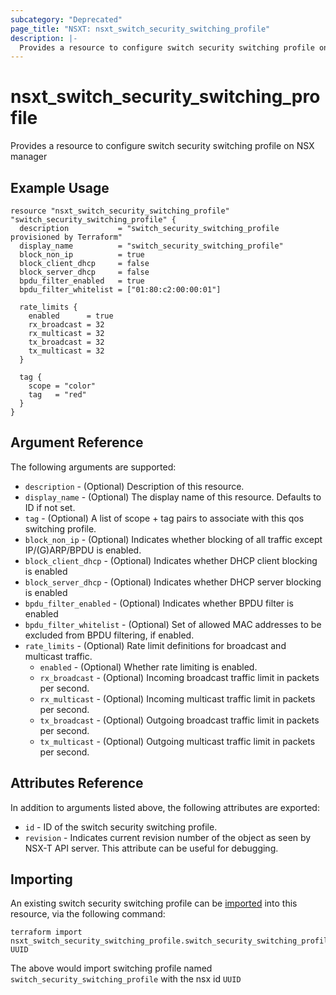 ```yaml
---
subcategory: "Deprecated"
page_title: "NSXT: nsxt_switch_security_switching_profile"
description: |-
  Provides a resource to configure switch security switching profile on NSX manager
---
```


# nsxt_switch_security_switching_profile

Provides a resource to configure switch security switching profile on NSX manager

## Example Usage

```hcl
resource "nsxt_switch_security_switching_profile" "switch_security_switching_profile" {
  description           = "switch_security_switching_profile provisioned by Terraform"
  display_name          = "switch_security_switching_profile"
  block_non_ip          = true
  block_client_dhcp     = false
  block_server_dhcp     = false
  bpdu_filter_enabled   = true
  bpdu_filter_whitelist = ["01:80:c2:00:00:01"]

  rate_limits {
    enabled      = true
    rx_broadcast = 32
    rx_multicast = 32
    tx_broadcast = 32
    tx_multicast = 32
  }

  tag {
    scope = "color"
    tag   = "red"
  }
}
```

## Argument Reference

The following arguments are supported:

* `description` - (Optional) Description of this resource.
* `display_name` - (Optional) The display name of this resource. Defaults to ID if not set.
* `tag` - (Optional) A list of scope + tag pairs to associate with this qos switching profile.
* `block_non_ip` - (Optional) Indicates whether blocking of all traffic except IP/(G)ARP/BPDU is enabled.
* `block_client_dhcp` - (Optional) Indicates whether DHCP client blocking is enabled
* `block_server_dhcp` - (Optional) Indicates whether DHCP server blocking is enabled
* `bpdu_filter_enabled` - (Optional) Indicates whether BPDU filter is enabled
* `bpdu_filter_whitelist` - (Optional) Set of allowed MAC addresses to be excluded from BPDU filtering, if enabled.
* `rate_limits` - (Optional) Rate limit definitions for broadcast and multicast traffic.
  * `enabled` - (Optional) Whether rate limiting is enabled.
  * `rx_broadcast` - (Optional) Incoming broadcast traffic limit in packets per second.
  * `rx_multicast` - (Optional) Incoming multicast traffic limit in packets per second.
  * `tx_broadcast` - (Optional) Outgoing broadcast traffic limit in packets per second.
  * `tx_multicast` - (Optional) Outgoing multicast traffic limit in packets per second.

## Attributes Reference

In addition to arguments listed above, the following attributes are exported:

* `id` - ID of the switch security switching profile.
* `revision` - Indicates current revision number of the object as seen by NSX-T API server. This attribute can be useful for debugging.

## Importing

An existing switch security switching profile can be [imported][docs-import] into this resource, via the following command:

[docs-import]: https://developer.hashicorp.com/terraform/cli/import

```shell
terraform import nsxt_switch_security_switching_profile.switch_security_switching_profile UUID
```

The above would import switching profile named `switch_security_switching_profile` with the nsx id `UUID`
